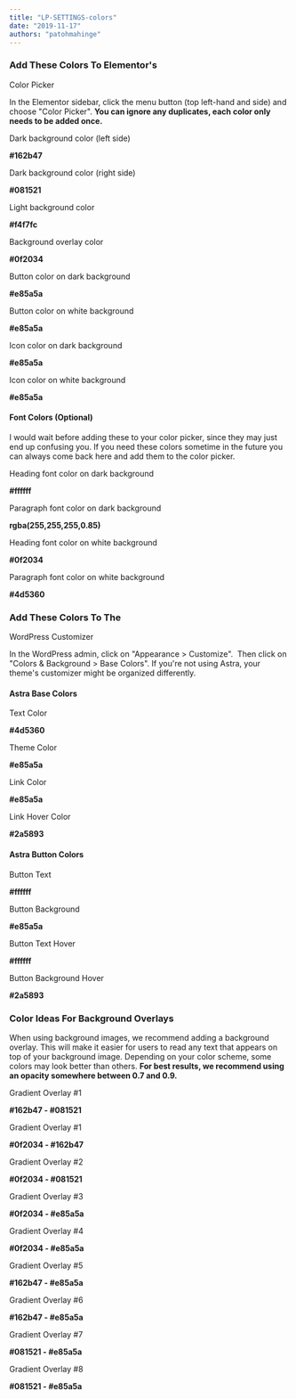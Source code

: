 ```yaml
---
title: "LP-SETTINGS-colors"
date: "2019-11-17"
authors: "patohmahinge"
---
```


### Add These Colors To Elementor's  
Color Picker

In the Elementor sidebar, click the menu button (top left-hand and side) and choose "Color Picker". **You can ignore any duplicates, each color only needs to be added once.**

Dark background color (left side)

**#162b47**

Dark background color (right side)

**#081521**

Light background color

**#f4f7fc**

Background overlay color

**#0f2034**

Button color on dark background

**#e85a5a**

Button color on white background

**#e85a5a**

Icon color on dark background

**#e85a5a**

Icon color on white background

**#e85a5a**

#### Font Colors (Optional)

I would wait before adding these to your color picker, since they may just end up confusing you. If you need these colors sometime in the future you can always come back here and add them to the color picker.

Heading font color on dark background

**#ffffff**

Paragraph font color on dark background

**rgba(255,255,255,0.85)**

Heading font color on white background

**#0f2034**

Paragraph font color on white background

**#4d5360**

### Add These Colors To The  
WordPress Customizer

In the WordPress admin, click on "Appearance > Customize".  Then click on "Colors & Background > Base Colors". If you're not using Astra, your theme's customizer might be organized differently.

#### Astra Base Colors

Text Color

**#4d5360**

Theme Color

**#e85a5a**

Link Color

**#e85a5a**

Link Hover Color

**#2a5893**

#### Astra Button Colors

Button Text

**#ffffff**

Button Background

**#e85a5a**

Button Text Hover

**#ffffff**

Button Background Hover

**#2a5893**

### Color Ideas For Background Overlays

When using background images, we recommend adding a background overlay. This will make it easier for users to read any text that appears on top of your background image. Depending on your color scheme, some colors may look better than others. **For best results, we recommend using an opacity somewhere between 0.7 and 0.9.**

Gradient Overlay #1

**#162b47 - #081521**

Gradient Overlay #1

**#0f2034 - #162b47**

Gradient Overlay #2

**#0f2034 - #081521**

Gradient Overlay #3

**#0f2034 - #e85a5a**

Gradient Overlay #4

**#0f2034 - #e85a5a**

Gradient Overlay #5

**#162b47 - #e85a5a**

Gradient Overlay #6

**#162b47 - #e85a5a**

Gradient Overlay #7

**#081521 - #e85a5a**

Gradient Overlay #8

**#081521 - #e85a5a**
